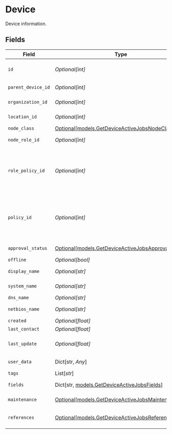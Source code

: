 # Device

Device information.


## Fields

| Field                                                                                                | Type                                                                                                 | Required                                                                                             | Description                                                                                          |
| ---------------------------------------------------------------------------------------------------- | ---------------------------------------------------------------------------------------------------- | ---------------------------------------------------------------------------------------------------- | ---------------------------------------------------------------------------------------------------- |
| `id`                                                                                                 | *Optional[int]*                                                                                      | :heavy_minus_sign:                                                                                   | Node (Device) identifier                                                                             |
| `parent_device_id`                                                                                   | *Optional[int]*                                                                                      | :heavy_minus_sign:                                                                                   | Parent Node identifier                                                                               |
| `organization_id`                                                                                    | *Optional[int]*                                                                                      | :heavy_minus_sign:                                                                                   | Organization identifier                                                                              |
| `location_id`                                                                                        | *Optional[int]*                                                                                      | :heavy_minus_sign:                                                                                   | Location identifier                                                                                  |
| `node_class`                                                                                         | [Optional[models.GetDeviceActiveJobsNodeClass]](../models/getdeviceactivejobsnodeclass.md)           | :heavy_minus_sign:                                                                                   | Node Class                                                                                           |
| `node_role_id`                                                                                       | *Optional[int]*                                                                                      | :heavy_minus_sign:                                                                                   | Node Role identifier                                                                                 |
| `role_policy_id`                                                                                     | *Optional[int]*                                                                                      | :heavy_minus_sign:                                                                                   | Node Role policy ID based on organization and location Policy Mapping                                |
| `policy_id`                                                                                          | *Optional[int]*                                                                                      | :heavy_minus_sign:                                                                                   | Assigned policy ID (overrides organization and location policy mapping)                              |
| `approval_status`                                                                                    | [Optional[models.GetDeviceActiveJobsApprovalStatus]](../models/getdeviceactivejobsapprovalstatus.md) | :heavy_minus_sign:                                                                                   | Approval Status                                                                                      |
| `offline`                                                                                            | *Optional[bool]*                                                                                     | :heavy_minus_sign:                                                                                   | Is Offline?                                                                                          |
| `display_name`                                                                                       | *Optional[str]*                                                                                      | :heavy_minus_sign:                                                                                   | Display Name                                                                                         |
| `system_name`                                                                                        | *Optional[str]*                                                                                      | :heavy_minus_sign:                                                                                   | System Name                                                                                          |
| `dns_name`                                                                                           | *Optional[str]*                                                                                      | :heavy_minus_sign:                                                                                   | DNS Name                                                                                             |
| `netbios_name`                                                                                       | *Optional[str]*                                                                                      | :heavy_minus_sign:                                                                                   | NETBIOS Name                                                                                         |
| `created`                                                                                            | *Optional[float]*                                                                                    | :heavy_minus_sign:                                                                                   | Created                                                                                              |
| `last_contact`                                                                                       | *Optional[float]*                                                                                    | :heavy_minus_sign:                                                                                   | Last Contact                                                                                         |
| `last_update`                                                                                        | *Optional[float]*                                                                                    | :heavy_minus_sign:                                                                                   | Last data submission timestamp                                                                       |
| `user_data`                                                                                          | Dict[str, *Any*]                                                                                     | :heavy_minus_sign:                                                                                   | Custom attributes                                                                                    |
| `tags`                                                                                               | List[*str*]                                                                                          | :heavy_minus_sign:                                                                                   | Tags                                                                                                 |
| `fields`                                                                                             | Dict[str, [models.GetDeviceActiveJobsFields](../models/getdeviceactivejobsfields.md)]                | :heavy_minus_sign:                                                                                   | Custom Fields                                                                                        |
| `maintenance`                                                                                        | [Optional[models.GetDeviceActiveJobsMaintenance]](../models/getdeviceactivejobsmaintenance.md)       | :heavy_minus_sign:                                                                                   | Maintenance mode status                                                                              |
| `references`                                                                                         | [Optional[models.GetDeviceActiveJobsReferences]](../models/getdeviceactivejobsreferences.md)         | :heavy_minus_sign:                                                                                   | Expanded entity references                                                                           |